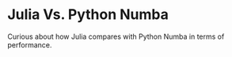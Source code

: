 # Julia Vs. Python Numba

Curious about how Julia compares with Python Numba in terms of performance.
